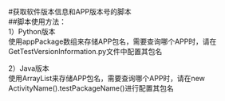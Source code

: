 #获取软件版本信息和APP版本号的脚本  
##脚本使用方法：  
1）Python版本  
使用appPackage数组来存储APP包名，需要查询哪个APP时，请在GetTestVersionInformation.py文件中配置其包名  

2）Java版本  
使用ArrayList来存储APP包名，需要查询哪个APP时，请在new ActivityName().testPackageName()进行配置其包名  
